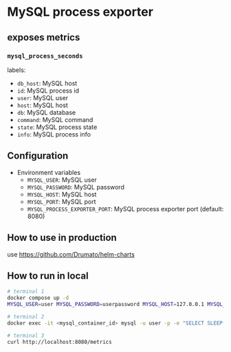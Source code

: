 # MySQL process exporter

## exposes metrics

### `mysql_process_seconds`

labels:

- `db_host`: MySQL host
- `id`: MySQL process id
- `user`: MySQL user
- `host`: MySQL host
- `db`: MySQL database
- `command`: MySQL command
- `state`: MySQL process state
- `info`: MySQL process info

## Configuration

- Environment variables
  - `MYSQL_USER`: MySQL user
  - `MYSQL_PASSWORD`: MySQL password
  - `MYSQL_HOST`: MySQL host
  - `MYSQL_PORT`: MySQL port
  - `MYSQL_PROCESS_EXPORTER_PORT`: MySQL process exporter port (default: 8080)

## How to use in production

use <https://github.com/Drumato/helm-charts>

## How to run in local

```bash
# terminal 1
docker compose up -d
MYSQL_USER=user MYSQL_PASSWORD=userpassword MYSQL_HOST=127.0.0.1 MYSQL_PORT=3306 ./mysql-process-exporter.exe

# terminal 2
docker exec -it <mysql_container_id> mysql -u user -p -e "SELECT SLEEP(1000);" exampledb

# terminal 3
curl http://localhost:8080/metrics
```
